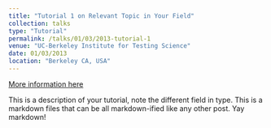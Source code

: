```yaml
---
title: "Tutorial 1 on Relevant Topic in Your Field"
collection: talks
type: "Tutorial"
permalink: /talks/01/03/2013-tutorial-1
venue: "UC-Berkeley Institute for Testing Science"
date: 01/03/2013
location: "Berkeley CA, USA"
---
```


[More information here](http://exampleurl.com)

This is a description of your tutorial, note the different field in type. This is a markdown files that can be all markdown-ified like any other post. Yay markdown!
